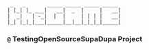      _   _       _____ _____ _____ _____   
    | |_| |_ ___|   __|  _  |     |   __|  
    |  _|   | -_|  |  |     | | | |   __|  
    |_| |_|_|___|_____|__|__|_|_|_|_____|  
                                     

### `@` **Testing**OpenSourceSupaDupa Project
